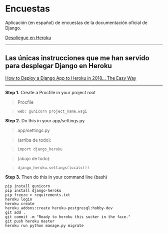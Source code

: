 # Encuestas

Aplicación (en español) de encuestas de la documentación oficial de Django.

[Despliegue en Heroku](https://un-sitio-de-encuestas.herokuapp.com)

---

## Las únicas instrucciones que me han servido para desplegar Django en Heroku

[How to Deploy a Django App to Heroku in 2018… The Easy Way](https://medium.com/@qazi/how-to-deploy-a-django-app-to-heroku-in-2018-the-easy-way-48a528d97f9c)

---

**Step 1.** Create a Procfile in your project root

> Procfile

> `web: gunicorn project_name.wsgi`


**Step 2.** Do this in your app/settings.py

> app/settings.py

> (arriba de todo):

> `import django_heroku` 

> (abajo de todo):

> `django_heroku.settings(locals())`


**Step 3.** Then do this in your command line (bash)

    pip install gunicorn
    pip install django-heroku
    pip freeze > requirements.txt
    heroku login
    heroku create
    heroku addons:create heroku-postgresql:hobby-dev
    git add .
    git commit -m "Ready to heroku this sucker in the face."
    git push heroku master
    heroku run python manage.py migrate
